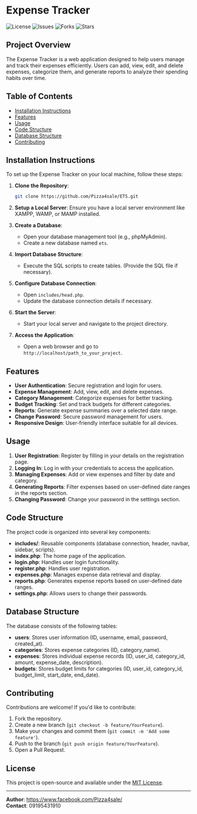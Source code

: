 # Expense Tracker

![License](https://img.shields.io/badge/license-MIT-blue.svg)
![Issues](https://img.shields.io/github/issues/Pizza4sale/ETS)
![Forks](https://img.shields.io/github/forks/Pizza4sale/ETS)
![Stars](https://img.shields.io/github/stars/Pizza4sale/ETS)

## Project Overview
The Expense Tracker is a web application designed to help users manage and track their expenses efficiently. Users can add, view, edit, and delete expenses, categorize them, and generate reports to analyze their spending habits over time.

## Table of Contents
- [Installation Instructions](#installation-instructions)
- [Features](#features)
- [Usage](#usage)
- [Code Structure](#code-structure)
- [Database Structure](#database-structure)
- [Contributing](#contributing)


## Installation Instructions
To set up the Expense Tracker on your local machine, follow these steps:

1. **Clone the Repository**:
   ```bash
   git clone https://github.com/Pizza4sale/ETS.git
   ```

2. **Setup a Local Server**:
   Ensure you have a local server environment like XAMPP, WAMP, or MAMP installed.

3. **Create a Database**:
   - Open your database management tool (e.g., phpMyAdmin).
   - Create a new database named `ets`.

4. **Import Database Structure**:
   - Execute the SQL scripts to create tables. (Provide the SQL file if necessary).

5. **Configure Database Connection**:
   - Open `includes/head.php`.
   - Update the database connection details if necessary.

6. **Start the Server**:
   - Start your local server and navigate to the project directory.

7. **Access the Application**:
   - Open a web browser and go to `http://localhost/path_to_your_project`.

## Features
- **User Authentication**: Secure registration and login for users.
- **Expense Management**: Add, view, edit, and delete expenses.
- **Category Management**: Categorize expenses for better tracking.
- **Budget Tracking**: Set and track budgets for different categories.
- **Reports**: Generate expense summaries over a selected date range.
- **Change Password**: Secure password management for users.
- **Responsive Design**: User-friendly interface suitable for all devices.

## Usage
1. **User Registration**: Register by filling in your details on the registration page.
2. **Logging In**: Log in with your credentials to access the application.
3. **Managing Expenses**: Add or view expenses and filter by date and category.
4. **Generating Reports**: Filter expenses based on user-defined date ranges in the reports section.
5. **Changing Password**: Change your password in the settings section.

## Code Structure
The project code is organized into several key components:
- **includes/**: Reusable components (database connection, header, navbar, sidebar, scripts).
- **index.php**: The home page of the application.
- **login.php**: Handles user login functionality.
- **register.php**: Handles user registration.
- **expenses.php**: Manages expense data retrieval and display.
- **reports.php**: Generates expense reports based on user-defined date ranges.
- **settings.php**: Allows users to change their passwords.

## Database Structure
The database consists of the following tables:
- **users**: Stores user information (ID, username, email, password, created_at).
- **categories**: Stores expense categories (ID, category_name).
- **expenses**: Stores individual expense records (ID, user_id, category_id, amount, expense_date, description).
- **budgets**: Stores budget limits for categories (ID, user_id, category_id, budget_limit, start_date, end_date).

## Contributing
Contributions are welcome! If you'd like to contribute:
1. Fork the repository.
2. Create a new branch (`git checkout -b feature/YourFeature`).
3. Make your changes and commit them (`git commit -m 'Add some feature'`).
4. Push to the branch (`git push origin feature/YourFeature`).
5. Open a Pull Request.


## License

This project is open-source and available under the [MIT License](LICENSE).

---

**Author**: https://www.facebook.com/Pizza4sale/  
**Contact**: 09195431910  
